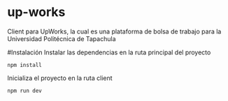 # up-works

 Client para UpWorks, la cual es una plataforma de bolsa de trabajo para la Universidad Politécnica de Tapachula

#Instalación
Instalar las dependencias en la ruta principal del proyecto
````
npm install
````

Inicializa el proyecto en la ruta client
```
npm run dev
```
